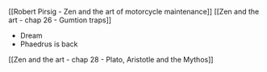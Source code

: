[[Robert Pirsig - Zen and the art of motorcycle maintenance]]
[[Zen and the art - chap 26 - Gumtion traps]]

- Dream
- Phaedrus is back

[[Zen and the art - chap 28 - Plato, Aristotle and the Mythos]]